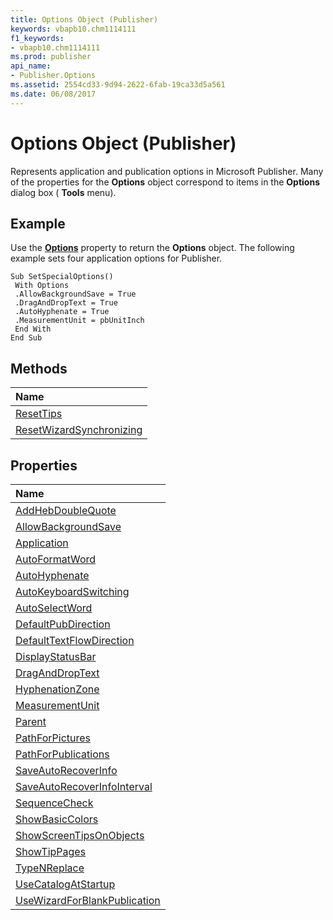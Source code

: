 ```yaml
---
title: Options Object (Publisher)
keywords: vbapb10.chm1114111
f1_keywords:
- vbapb10.chm1114111
ms.prod: publisher
api_name:
- Publisher.Options
ms.assetid: 2554cd33-9d94-2622-6fab-19ca33d5a561
ms.date: 06/08/2017
---
```



# Options Object (Publisher)

Represents application and publication options in Microsoft Publisher. Many of the properties for the **Options** object correspond to items in the **Options** dialog box ( **Tools** menu).


## Example

Use the **[Options](http://msdn.microsoft.com/library/999f208a-02e6-49fb-c9a0-42aa97c5e37e%28Office.15%29.aspx)** property to return the **Options** object. The following example sets four application options for Publisher.


```
Sub SetSpecialOptions() 
 With Options 
 .AllowBackgroundSave = True 
 .DragAndDropText = True 
 .AutoHyphenate = True 
 .MeasurementUnit = pbUnitInch 
 End With 
End Sub
```


## Methods



|**Name**|
|:-----|
|[ResetTips](http://msdn.microsoft.com/library/a119aacc-ba19-f430-e8af-6d84c438ec25%28Office.15%29.aspx)|
|[ResetWizardSynchronizing](http://msdn.microsoft.com/library/1027a113-45aa-b722-b625-a6bb7bbcc3e6%28Office.15%29.aspx)|

## Properties



|**Name**|
|:-----|
|[AddHebDoubleQuote](http://msdn.microsoft.com/library/9c71b52e-0273-7ca9-1f50-5beed65c2e73%28Office.15%29.aspx)|
|[AllowBackgroundSave](http://msdn.microsoft.com/library/5bddfb2d-7fb7-99db-43ea-c6ee53e1d0b3%28Office.15%29.aspx)|
|[Application](http://msdn.microsoft.com/library/06336d0e-18c8-f364-7911-1749d125d638%28Office.15%29.aspx)|
|[AutoFormatWord](http://msdn.microsoft.com/library/b0466bd7-f0a1-44a8-480f-5d046e24e759%28Office.15%29.aspx)|
|[AutoHyphenate](http://msdn.microsoft.com/library/821d0540-80ec-9f9d-777e-4d2596baf7d7%28Office.15%29.aspx)|
|[AutoKeyboardSwitching](http://msdn.microsoft.com/library/05f22aa6-332d-e033-ab9d-550eb08f1018%28Office.15%29.aspx)|
|[AutoSelectWord](http://msdn.microsoft.com/library/2b36f0d2-3260-aa3d-13b2-ae08b8d631d1%28Office.15%29.aspx)|
|[DefaultPubDirection](http://msdn.microsoft.com/library/628352c1-040f-9ab1-d0f1-308b2c26679c%28Office.15%29.aspx)|
|[DefaultTextFlowDirection](http://msdn.microsoft.com/library/7c17768a-cd9c-704d-fa27-f0dfd7648054%28Office.15%29.aspx)|
|[DisplayStatusBar](http://msdn.microsoft.com/library/335b2f1e-03ff-fd90-5ec2-27d5219b27e7%28Office.15%29.aspx)|
|[DragAndDropText](http://msdn.microsoft.com/library/55fb68e8-4ddc-6866-00d8-bdd6a1e25ec3%28Office.15%29.aspx)|
|[HyphenationZone](http://msdn.microsoft.com/library/ed0e90de-4a2a-3c8a-27f1-e8c7c1f0e174%28Office.15%29.aspx)|
|[MeasurementUnit](http://msdn.microsoft.com/library/49221e4e-c84a-6706-8f9a-3853283ebb18%28Office.15%29.aspx)|
|[Parent](http://msdn.microsoft.com/library/96b43655-699c-96cc-bfc9-14199619b699%28Office.15%29.aspx)|
|[PathForPictures](http://msdn.microsoft.com/library/e66c8c86-f049-0f32-0a0d-60fd37470708%28Office.15%29.aspx)|
|[PathForPublications](http://msdn.microsoft.com/library/d33d5eab-eb52-b533-8968-31ddb5e12d99%28Office.15%29.aspx)|
|[SaveAutoRecoverInfo](http://msdn.microsoft.com/library/1cbb7960-8995-37f4-5989-01b97152269f%28Office.15%29.aspx)|
|[SaveAutoRecoverInfoInterval](http://msdn.microsoft.com/library/3d6a6c4f-7e2b-18ff-67a4-20dee4fbcf5b%28Office.15%29.aspx)|
|[SequenceCheck](http://msdn.microsoft.com/library/a2801af8-5c89-9256-80a6-d9dac17b6066%28Office.15%29.aspx)|
|[ShowBasicColors](http://msdn.microsoft.com/library/d04504fa-5627-b66b-bd6e-30556155632c%28Office.15%29.aspx)|
|[ShowScreenTipsOnObjects](http://msdn.microsoft.com/library/b5503200-31fd-72ac-de28-ace55a7123b3%28Office.15%29.aspx)|
|[ShowTipPages](http://msdn.microsoft.com/library/44f91cf1-68e3-0755-3114-5dc41a2e4eba%28Office.15%29.aspx)|
|[TypeNReplace](http://msdn.microsoft.com/library/0eb378d2-3554-6a46-8b6b-4a990b4638db%28Office.15%29.aspx)|
|[UseCatalogAtStartup](http://msdn.microsoft.com/library/7b0cfce9-92f1-5491-c550-421d1c848e0f%28Office.15%29.aspx)|
|[UseWizardForBlankPublication](http://msdn.microsoft.com/library/c8afb883-03db-0ec4-1a7a-ebac697fc72f%28Office.15%29.aspx)|

